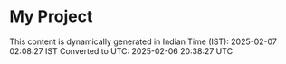 # My Project

This content is dynamically generated in Indian Time (IST): 2025-02-07 02:08:27 IST
Converted to UTC: 2025-02-06 20:38:27 UTC
